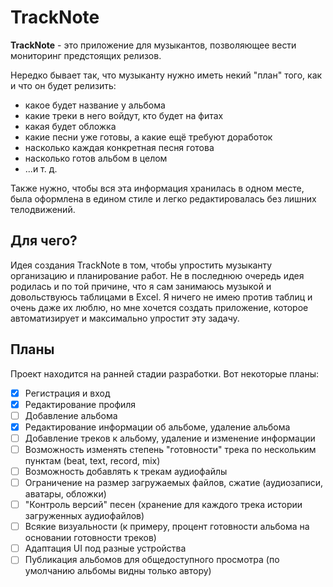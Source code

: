 # TrackNote

**TrackNote** - это приложение для музыкантов, позволяющее вести мониторинг предстоящих релизов.

Нередко бывает так, что музыканту нужно иметь некий "план" того, как и что он будет релизить:
- какое будет название у альбома
- какие треки в него войдут, кто будет на фитах
- какая будет обложка
- какие песни уже готовы, а какие ещё требуют доработок
- насколько каждая конкретная песня готова
- насколько готов альбом в целом
- ...и т. д.

Также нужно, чтобы вся эта информация хранилась в одном месте, была оформлена в едином стиле и легко редактировалась без лишних телодвижений.

## Для чего?

Идея создания TrackNote в том, чтобы упростить музыканту организацию и планирование работ. Не в последнюю очередь идея родилась и по той причине, что я сам занимаюсь музыкой и довольствуюсь таблицами в Excel. Я ничего не имею против таблиц и очень даже их люблю, но мне хочется создать приложение, которое автоматизирует и максимально упростит эту задачу.

## Планы

Проект находится на ранней стадии разработки. Вот некоторые планы:

- [x] Регистрация и вход
- [x] Редактирование профиля
- [ ] Добавление альбома
- [x] Редактирование информации об альбоме, удаление альбома
- [ ] Добавление треков к альбому, удаление и изменение информации
- [ ] Возможность изменять степень "готовности" трека по нескольким пунктам (beat, text, record, mix)
- [ ] Возможность добавлять к трекам аудиофайлы
- [ ] Ограничение на размер загружаемых файлов, сжатие (аудиозаписи, аватары, обложки)
- [ ] "Контроль версий" песен (хранение для каждого трека истории загруженных аудиофайлов)
- [ ] Всякие визуальности (к примеру, процент готовности альбома на основании готовности треков)
- [ ] Адаптация UI под разные устройства
- [ ] Публикация альбомов для общедоступного просмотра (по умолчанию альбомы видны только автору)
